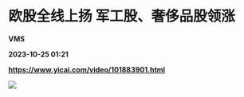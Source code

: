# 欧股全线上扬 军工股、奢侈品股领涨
**VMS**

**2023-10-25 01:21**

**https://www.yicai.com/video/101883901.html**

![](http://imgcdn.yicai.com/vms-new/2023/10/090afee9-20bb-45a5-b751-de26334ee8be_GsHb.jpg)
